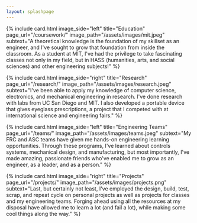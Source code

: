 ```yaml
---
layout: splashpage
---
```


{% include card.html image_side="left" title="Education" page_url="/coursework/" image_path="/assets/images/mit.jpeg" subtext="A theoretical knowledge is the foundation of my skillset as an engineer, and I've sought to grow that foundation from inside the classroom. As a student at MIT, I've had the privilege to take fascinating classes not only in my field, but in HASS (humanities, arts, and social sciences) and other engineering subjects!" %}

{% include card.html image_side="right" title="Research" page_url="/research/" image_path="/assets/images/research.jpeg" subtext="I've been able to apply my knowledge of computer science, electronics, and mechanical engineering in research. I've done research with labs from UC San Diego and MIT. I also developed a portable device that gives eyeglass prescriptions, a project that I competed with at international science and engineering fairs." %}

{% include card.html image_side="left" title="Engineering Teams" page_url="/teams/" image_path="/assets/images/teams.jpeg" subtext="My FRC and ASC teams have given me hands-on engineering learning opportunities. Through these programs, I've learned about controls systems, mechanical design, and manufacturing, but most importantly, I've made amazing, passionate friends who've enabled me to grow as an engineer, as a leader, and as a person." %}

{% include card.html image_side="right" title="Projects" page_url="/projects/" image_path="/assets/images/projects.png" subtext="Last, but certainly not least, I've employed the design, build, test, scrap, and repeat cycle on personal projects as well as projects for classes and my engineering teams. Forging ahead using all the resources at my disposal have allowed me to learn a lot (and fail a lot), while making some cool things along the way." %}